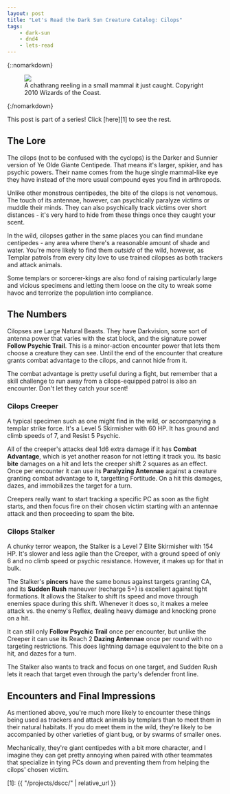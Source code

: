 ```yaml
---
layout: post
title: "Let's Read the Dark Sun Creature Catalog: Cilops"
tags:
    - dark-sun
    - dnd4
    - lets-read
---
```


{::nomarkdown}
<figure class="center">
  <img src="{{ "/assets/wir-dscc-cilops.jpeg" | absolute_url }}"/>
  <figcaption>
    A chathrang reeling in a small mammal it just caught.
    Copyright 2010 Wizards of the Coast.
  </figcaption>
</figure>
{:/nomarkdown}

This post is part of a series! Click [here][1] to see the rest.

## The Lore

The cilops (not to be confused with the cyclops) is the Darker and Sunnier
version of Ye Olde Giante Centipede. That means it's larger, spikier, and has
psychic powers. Their name comes from the huge single mammal-like eye they have
instead of the more usual compound eyes you find in arthropods.

Unlike other monstrous centipedes, the bite of the cilops is not venomous. The
touch of its antennae, however, can psychically paralyze victims or muddle their
minds. They can also psychically track victims over short distances - it's very
hard to hide from these things once they caught your scent.

In the wild, cilopses gather in the same places you can find mundane
centipedes - any area where there's a reasonable amount of shade and
water. You're more likely to find them _outside_ of the wild, however, as
Templar patrols from every city love to use trained cilopses as both trackers
and attack animals.

Some templars or sorcerer-kings are also fond of raising particularly large and
vicious specimens and letting them loose on the city to wreak some havoc and
terrorize the population into compliance.

## The Numbers

Cilopses are Large Natural Beasts. They have Darkvision, some sort of antenna
power that varies with the stat block, and the signature power **Follow Psychic
Trail**. This is a minor-action encounter power that lets them choose a creature
they can see. Until the end of the encounter that creature grants combat
advantage to the cilops, and cannot hide from it.

The combat advantage is pretty useful during a fight, but remember that a skill
challenge to run away from a cilops-equipped patrol is also an encounter. Don't
let they catch your scent!

### Cilops Creeper

A typical specimen such as one might find in the wild, or accompanying a templar
strike force. It's a Level 5 Skirmisher with 60 HP. It has ground and climb
speeds of 7, and Resist 5 Psychic.

All of the creeper's attacks deal 1d6 extra damage if it has **Combat
Advantage**, which is yet another reason for not letting it track you. Its basic
**bite** damages on a hit and lets the creeper shift 2 squares as an
effect. Once per encounter it can use its **Paralyzing Antennae** against a
creature granting combat advantage to it, targetting Fortitude. On a hit this
damages, dazes, and immobilizes the target for a turn.

Creepers really want to start tracking a specific PC as soon as the fight
starts, and then focus fire on their chosen victim starting with an antennae
attack and then proceeding to spam the bite.

### Cilops Stalker

A chunky terror weapon, the Stalker is a Level 7 Elite Skirmisher with 154
HP. It's slower and less agile than the Creeper, with a ground speed of only 6
and no climb speed or psychic resistance. However, it makes up for that in bulk.

The Stalker's **pincers** have the same bonus against targets granting CA, and
its **Sudden Rush** maneuver (recharge 5+) is excellent against tight
formations. It allows the Stalker to shift its speed and move through enemies
space during this shift. Whenever it does so, it makes a melee attack vs. the
enemy's Reflex, dealing heavy damage and knocking prone on a hit.

It can still only **Follow Psychic Trail** once per encounter, but unlike the
Creeper it can use its Reach 2 **Dazing Antennae** once per round with no
targeting restrictions. This does lightning damage equivalent to the bite on a
hit, and dazes for a turn.

The Stalker also wants to track and focus on one target, and Sudden Rush lets it
reach that target even through the party's defender front line.


## Encounters and Final Impressions

As mentioned above, you're much more likely to encounter these things being used
as trackers and attack animals by templars than to meet them in their natural
habitats. If you do meet them in the wild, they're likely to be accompanied by
other varieties of giant bug, or by swarms of smaller ones.

Mechanically, they're giant centipedes with a bit more character, and I imagine
they can get pretty annoying when paired with other teammates that specialize in
tying PCs down and preventing them from helping the cilops' chosen victim.

[1]: {{ "/projects/dscc/" | relative_url }}
